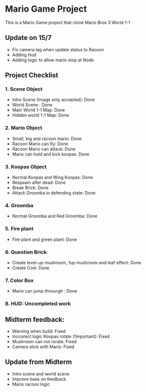 
# Mario Game Project

This is a Mario Game project that clone Mario Bros 3 World 1-1
## Update on 15/7
- Fix camera lag when update status to Racoon
- Adding Hud
- Adding logic to allow mario stop at Node

## Project Checklist
### 1. Scene Object
- Intro Scene (Image only accepted): Done
- World Scene : Done
- Main World 1-1 Map: Done
- Hidden world 1-1 Map: Done
### 2. Mario Object
- Small, big and racoon mario: Done
- Racoon Mario can fly: Done
- Racoon Mario can attack: Done
- Mario can hold and kick koopas: Done

### 3. Koopas Object
- Normal Koopas and Wing Koopas: Done
- Respawn after dead: Done
- Break Brick: Done
- Attack Groomba in defending state: Done

### 4. Groomba
- Normal Groomba and Red Groomba: Done

### 5. Fire plant
- Fire plant and green plant: Done

### 6. Question Brick
- Create level-up mushroom, 1up mushroom and leaf effect: Done
- Create Coin: Done

### 7. Color Box
- Mario can jump throungh : Done

### 8. HUD: Uncompleted work


## Midterm feedback:
- Warning when build: Fixed
- Inccorect logic Koopas rotate (!Important): Fixed
- Mushroom can not rorate: Fixed
- Camera stick with Mario: Fixed


## Update from Midterm
- Intro scene and world scene
- Improve base on feedback
- Mario racoon logic
